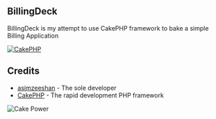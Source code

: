 ## BillingDeck
BillingDeck is my attempt to use CakePHP framework to bake a simple Billing Application

[![CakePHP](http://cakephp.org/img/cake-logo.png)](http://www.cakephp.org)

## Credits
- [asimzeeshan](https://github.com/asimzeeshan) - The sole developer
- [CakePHP](http://www.cakephp.org) - The rapid development PHP framework

![Cake Power](https://raw.github.com/cakephp/cakephp/master/lib/Cake/Console/Templates/skel/webroot/img/cake.power.gif)
